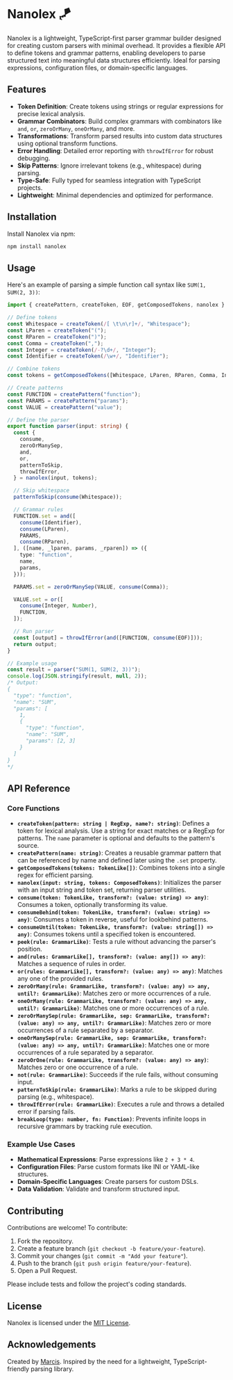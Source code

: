 # Nanolex 🪁

Nanolex is a lightweight, TypeScript-first parser grammar builder designed for creating custom parsers with minimal overhead. It provides a flexible API to define tokens and grammar patterns, enabling developers to parse structured text into meaningful data structures efficiently. Ideal for parsing expressions, configuration files, or domain-specific languages.

## Features

- **Token Definition**: Create tokens using strings or regular expressions for precise lexical analysis.
- **Grammar Combinators**: Build complex grammars with combinators like `and`, `or`, `zeroOrMany`, `oneOrMany`, and more.
- **Transformations**: Transform parsed results into custom data structures using optional transform functions.
- **Error Handling**: Detailed error reporting with `throwIfError` for robust debugging.
- **Skip Patterns**: Ignore irrelevant tokens (e.g., whitespace) during parsing.
- **Type-Safe**: Fully typed for seamless integration with TypeScript projects.
- **Lightweight**: Minimal dependencies and optimized for performance.

## Installation

Install Nanolex via npm:

```bash
npm install nanolex
```

## Usage

Here's an example of parsing a simple function call syntax like `SUM(1, SUM(2, 3))`:

```typescript
import { createPattern, createToken, EOF, getComposedTokens, nanolex } from "nanolex";

// Define tokens
const Whitespace = createToken(/[ \t\n\r]+/, "Whitespace");
const LParen = createToken("(");
const RParen = createToken(")");
const Comma = createToken(",");
const Integer = createToken(/-?\d+/, "Integer");
const Identifier = createToken(/\w+/, "Identifier");

// Combine tokens
const tokens = getComposedTokens([Whitespace, LParen, RParen, Comma, Integer, Identifier]);

// Create patterns
const FUNCTION = createPattern("function");
const PARAMS = createPattern("params");
const VALUE = createPattern("value");

// Define the parser
export function parser(input: string) {
  const {
    consume,
    zeroOrManySep,
    and,
    or,
    patternToSkip,
    throwIfError,
  } = nanolex(input, tokens);

  // Skip whitespace
  patternToSkip(consume(Whitespace));

  // Grammar rules
  FUNCTION.set = and([
    consume(Identifier),
    consume(LParen),
    PARAMS,
    consume(RParen),
  ], ([name, _lparen, params, _rparen]) => ({
    type: "function",
    name,
    params,
  }));

  PARAMS.set = zeroOrManySep(VALUE, consume(Comma));

  VALUE.set = or([
    consume(Integer, Number),
    FUNCTION,
  ]);

  // Run parser
  const [output] = throwIfError(and([FUNCTION, consume(EOF)]));
  return output;
}

// Example usage
const result = parser("SUM(1, SUM(2, 3))");
console.log(JSON.stringify(result, null, 2));
/* Output:
{
  "type": "function",
  "name": "SUM",
  "params": [
    1,
    {
      "type": "function",
      "name": "SUM",
      "params": [2, 3]
    }
  ]
}
*/
```

## API Reference

### Core Functions

- **`createToken(pattern: string | RegExp, name?: string)`**: Defines a token for lexical analysis. Use a string for exact matches or a RegExp for patterns. The `name` parameter is optional and defaults to the pattern's source.
- **`createPattern(name: string)`**: Creates a reusable grammar pattern that can be referenced by name and defined later using the `.set` property.
- **`getComposedTokens(tokens: TokenLike[])`**: Combines tokens into a single regex for efficient parsing.
- **`nanolex(input: string, tokens: ComposedTokens)`**: Initializes the parser with an input string and token set, returning parser utilities.
- **`consume(token: TokenLike, transform?: (value: string) => any)`**: Consumes a token, optionally transforming its value.
- **`consumeBehind(token: TokenLike, transform?: (value: string) => any)`**: Consumes a token in reverse, useful for lookbehind patterns.
- **`consumeUntil(token: TokenLike, transform?: (value: string[]) => any)`**: Consumes tokens until a specified token is encountered.
- **`peek(rule: GrammarLike)`**: Tests a rule without advancing the parser's position.
- **`and(rules: GrammarLike[], transform?: (value: any[]) => any)`**: Matches a sequence of rules in order.
- **`or(rules: GrammarLike[], transform?: (value: any) => any)`**: Matches any one of the provided rules.
- **`zeroOrMany(rule: GrammarLike, transform?: (value: any) => any, until?: GrammarLike)`**: Matches zero or more occurrences of a rule.
- **`oneOrMany(rule: GrammarLike, transform?: (value: any) => any, until?: GrammarLike)`**: Matches one or more occurrences of a rule.
- **`zeroOrManySep(rule: GrammarLike, sep: GrammarLike, transform?: (value: any) => any, until?: GrammarLike)`**: Matches zero or more occurrences of a rule separated by a separator.
- **`oneOrManySep(rule: GrammarLike, sep: GrammarLike, transform?: (value: any) => any, until?: GrammarLike)`**: Matches one or more occurrences of a rule separated by a separator.
- **`zeroOrOne(rule: GrammarLike, transform?: (value: any) => any)`**: Matches zero or one occurrence of a rule.
- **`not(rule: GrammarLike)`**: Succeeds if the rule fails, without consuming input.
- **`patternToSkip(rule: GrammarLike)`**: Marks a rule to be skipped during parsing (e.g., whitespace).
- **`throwIfError(rule: GrammarLike)`**: Executes a rule and throws a detailed error if parsing fails.
- **`breakLoop(type: number, fn: Function)`**: Prevents infinite loops in recursive grammars by tracking rule execution.

### Example Use Cases

- **Mathematical Expressions**: Parse expressions like `2 + 3 * 4`.
- **Configuration Files**: Parse custom formats like INI or YAML-like structures.
- **Domain-Specific Languages**: Create parsers for custom DSLs.
- **Data Validation**: Validate and transform structured input.

## Contributing

Contributions are welcome! To contribute:

1. Fork the repository.
2. Create a feature branch (`git checkout -b feature/your-feature`).
3. Commit your changes (`git commit -m "Add your feature"`).
4. Push to the branch (`git push origin feature/your-feature`).
5. Open a Pull Request.

Please include tests and follow the project's coding standards.

## License

Nanolex is licensed under the [MIT License](LICENSE).

## Acknowledgements

Created by [Marcis](https://github.com/Marcisbee). Inspired by the need for a lightweight, TypeScript-friendly parsing library.
